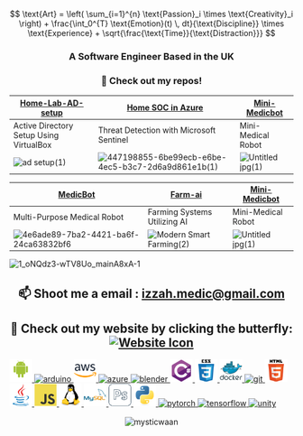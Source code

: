 

$$
\text{Art} = \left( \sum_{i=1}^{n} \text{Passion}_i \times \text{Creativity}_i \right) + \frac{\int_0^{T} \text{Emotion}(t) \, dt}{\text{Discipline}} \times \text{Experience} + \sqrt{\frac{\text{Time}}{\text{Distraction}}}
$$



<h3 align="center">A Software Engineer Based in the UK</h3>

<h3 align="center"> 🚀 Check out my repos!</h3>

<div align="center">

| [Home-Lab-AD-setup](https://github.com/Mysticwaan/Home-Lab-AD-setup) | [Home SOC in Azure](https://github.com/Mysticwaan/Home-SOC-in-Azure) | [Mini-Medicbot](https://github.com/Mysticwaan/Mini-Medicbot) |
|---------------------------------------------------|-----------------------------------------------|-------------------------------------------------------------|
| Active Directory Setup Using VirtualBox | Threat Detection with Microsoft Sentinel | Mini-Medical Robot |
![ad setup(1)](https://github.com/user-attachments/assets/e407d109-6cfb-4292-ba5b-4cb81ef195c4) | ![447198855-6be99ecb-e6be-4ec5-b3c7-2d6a9d861e1b(1)](https://github.com/user-attachments/assets/742d8bc0-7b79-455e-bdfd-2c9a47b49ef5) | ![Untitled jpg(1)](https://github.com/user-attachments/assets/a5d3a5dd-b76b-451a-8f48-edb05ec163bc) |

| [MedicBot](https://github.com/Mysticwaan/MedicBot) | [Farm-ai](https://github.com/Mysticwaan/Farm-ai) | [Mini-Medicbot](https://github.com/Mysticwaan/Mini-Medicbot) |
|---------------------------------------------------|-----------------------------------------------|-------------------------------------------------------------|
| Multi-Purpose Medical Robot | Farming Systems Utilizing AI | Mini-Medical Robot |
![4e6ade89-7ba2-4421-ba6f-24ca63832bf6](https://github.com/user-attachments/assets/82c958da-4cef-4d85-bcde-f86d49c5d5c1) | ![Modern Smart Farming(2)](https://github.com/user-attachments/assets/245293c6-e0c8-4c64-8ec8-cb4199feb967) | ![Untitled jpg(1)](https://github.com/user-attachments/assets/a5d3a5dd-b76b-451a-8f48-edb05ec163bc) |





</div>


![1_oNQdz3-wTV8Uo_mainA8xA-1](https://github.com/user-attachments/assets/03d16a07-a0ad-4ec5-825b-2dcbf57ba4d4)

  
<div align="center"> 
  
  ## 📫 Shoot me a email : **izzah.medic@gmail.com** 
  
</div>

<div align="center">

## 💬 Check out my website by clicking the butterfly: [<img src="https://github.com/user-attachments/assets/7b630ac4-82ce-4897-ab33-cc9d5b08fd25" alt="Website Icon" width="200"/>](https://izzahcv.netlify.app/)

</div>

<div align="center"> 

<p align="left"> <a href="https://developer.android.com" target="_blank" rel="noreferrer"> <img src="https://raw.githubusercontent.com/devicons/devicon/master/icons/android/android-original-wordmark.svg" alt="android" width="40" height="40"/> </a> <a href="https://www.arduino.cc/" target="_blank" rel="noreferrer"> <img src="https://cdn.worldvectorlogo.com/logos/arduino-1.svg" alt="arduino" width="40" height="40"/> </a> <a href="https://aws.amazon.com" target="_blank" rel="noreferrer"> <img src="https://raw.githubusercontent.com/devicons/devicon/master/icons/amazonwebservices/amazonwebservices-original-wordmark.svg" alt="aws" width="40" height="40"/> </a> <a href="https://azure.microsoft.com/en-in/" target="_blank" rel="noreferrer"> <img src="https://www.vectorlogo.zone/logos/microsoft_azure/microsoft_azure-icon.svg" alt="azure" width="40" height="40"/> </a> <a href="https://www.blender.org/" target="_blank" rel="noreferrer"> <img src="https://download.blender.org/branding/community/blender_community_badge_white.svg" alt="blender" width="40" height="40"/> </a> <a href="https://www.w3schools.com/cs/" target="_blank" rel="noreferrer"> <img src="https://raw.githubusercontent.com/devicons/devicon/master/icons/csharp/csharp-original.svg" alt="csharp" width="40" height="40"/> </a> <a href="https://www.w3schools.com/css/" target="_blank" rel="noreferrer"> <img src="https://raw.githubusercontent.com/devicons/devicon/master/icons/css3/css3-original-wordmark.svg" alt="css3" width="40" height="40"/> </a> <a href="https://www.docker.com/" target="_blank" rel="noreferrer"> <img src="https://raw.githubusercontent.com/devicons/devicon/master/icons/docker/docker-original-wordmark.svg" alt="docker" width="40" height="40"/> </a> <a href="https://git-scm.com/" target="_blank" rel="noreferrer"> <img src="https://www.vectorlogo.zone/logos/git-scm/git-scm-icon.svg" alt="git" width="40" height="40"/> </a> <a href="https://www.w3.org/html/" target="_blank" rel="noreferrer"> <img src="https://raw.githubusercontent.com/devicons/devicon/master/icons/html5/html5-original-wordmark.svg" alt="html5" width="40" height="40"/> </a> <a href="https://www.java.com" target="_blank" rel="noreferrer"> <img src="https://raw.githubusercontent.com/devicons/devicon/master/icons/java/java-original.svg" alt="java" width="40" height="40"/> </a> <a href="https://developer.mozilla.org/en-US/docs/Web/JavaScript" target="_blank" rel="noreferrer"> <img src="https://raw.githubusercontent.com/devicons/devicon/master/icons/javascript/javascript-original.svg" alt="javascript" width="40" height="40"/> </a> <a href="https://www.linux.org/" target="_blank" rel="noreferrer"> <img src="https://raw.githubusercontent.com/devicons/devicon/master/icons/linux/linux-original.svg" alt="linux" width="40" height="40"/> </a> <a href="https://www.mysql.com/" target="_blank" rel="noreferrer"> <img src="https://raw.githubusercontent.com/devicons/devicon/master/icons/mysql/mysql-original-wordmark.svg" alt="mysql" width="40" height="40"/> </a> <a href="https://www.photoshop.com/en" target="_blank" rel="noreferrer"> <img src="https://raw.githubusercontent.com/devicons/devicon/master/icons/photoshop/photoshop-line.svg" alt="photoshop" width="40" height="40"/> </a> <a href="https://www.python.org" target="_blank" rel="noreferrer"> <img src="https://raw.githubusercontent.com/devicons/devicon/master/icons/python/python-original.svg" alt="python" width="40" height="40"/> </a> <a href="https://pytorch.org/" target="_blank" rel="noreferrer"> <img src="https://www.vectorlogo.zone/logos/pytorch/pytorch-icon.svg" alt="pytorch" width="40" height="40"/> </a> <a href="https://www.tensorflow.org" target="_blank" rel="noreferrer"> <img src="https://www.vectorlogo.zone/logos/tensorflow/tensorflow-icon.svg" alt="tensorflow" width="40" height="40"/> </a> <a href="https://unity.com/" target="_blank" rel="noreferrer"> <img src="https://www.vectorlogo.zone/logos/unity3d/unity3d-icon.svg" alt="unity" width="40" height="40"/> </a> </p>

</div>

<div align="center"> 

<p><img align="center" src="https://github-readme-stats.vercel.app/api/top-langs?username=mysticwaan&show_icons=true&locale=en&layout=compact" alt="mysticwaan" /></p>

</div>

